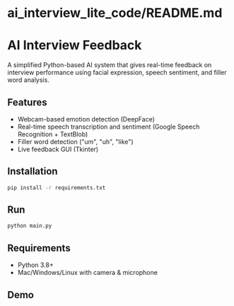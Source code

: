 # ai_interview_lite_code/README.md

# AI Interview Feedback 

A simplified Python-based AI system that gives real-time feedback on interview performance using facial expression, speech sentiment, and filler word analysis.

## Features
- Webcam-based emotion detection (DeepFace)
- Real-time speech transcription and sentiment (Google Speech Recognition + TextBlob)
- Filler word detection ("um", "uh", "like")
- Live feedback GUI (Tkinter)

## Installation
```bash
pip install -r requirements.txt
```

## Run
```bash
python main.py
```

## Requirements
- Python 3.8+
- Mac/Windows/Linux with camera & microphone


## Demo

